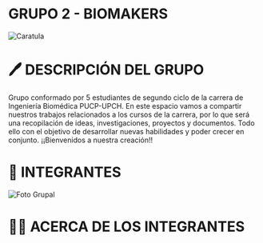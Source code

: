 # GRUPO 2 - BIOMAKERS
![Caratula](Imágenes/Biomakers.jpg)
# 🖊 DESCRIPCIÓN DEL GRUPO
Grupo conformado por 5 estudiantes de segundo ciclo de la carrera de Ingeniería Biomédica PUCP-UPCH. En este espacio vamos a compartir nuestros trabajos relacionados a los cursos de la carrera, por lo que será una recopilación de ideas, investigaciones, proyectos y documentos. Todo ello con el objetivo de desarrollar nuevas habilidades y poder crecer en conjunto. ¡¡Bienvenidos a nuestra creación!!
# 👥️ INTEGRANTES
![Foto Grupal](Imágenes/}IMG-20250901-WA0047.jpg)
# 📝💡 ACERCA DE LOS INTEGRANTES
